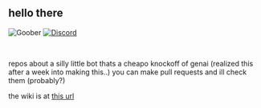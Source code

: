 ## hello there
![Goober](https://img.shields.io/badge/dynamic/json?url=https%3A%2F%2Fgoober.whatdidyouexpect.eu%2Flatest_version.json&query=%24.version&label=Latest%20Version%20(goober)&color=blue&style=plastic&logo=github)
[![Discord](https://img.shields.io/discord/1319031097757012009?style=plastic&label=goober%20land)](https://discord.gg/KUAVEcDDa2)


<br>

repos about a silly little bot thats a cheapo knockoff of genai (realized this after a week into making this..)
you can make pull requests and ill check them (probably?)

the wiki is at [this url](https://wiki.goober.whatdidyouexpect.eu)
<br>

<!--

**Here are some ideas to get you started:**

🙋‍♀️ A short introduction - what is your organization all about?
🌈 Contribution guidelines - how can the community get involved?
👩‍💻 Useful resources - where can the community find your docs? Is there anything else the community should know?
🍿 Fun facts - what does your team eat for breakfast?
🧙 Remember, you can do mighty things with the power of [Markdown](https://docs.github.com/github/writing-on-github/getting-started-with-writing-and-formatting-on-github/basic-writing-and-formatting-syntax)
-->
